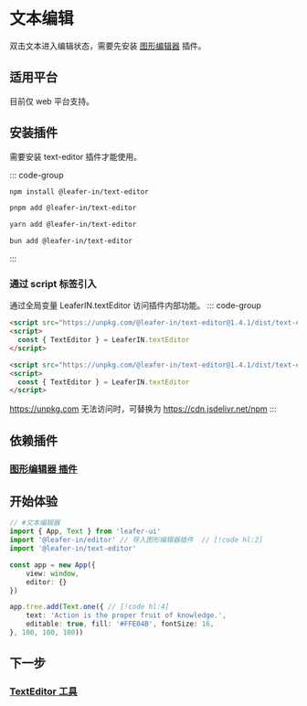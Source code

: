 <script setup>
import Case from '/component/Case.vue'
</script>

# 文本编辑

双击文本进入编辑状态，需要先安装 [图形编辑器](/plugin/in/editor/index.md) 插件。

<case name="TextEditor"  count=6 height=160></case>

<!-- ## beta 版 公测插件 (本周会随新版本完全开放)

目前该插件仅供公测用户体验使用、参与测试。

稳定后会开放给大众使用，可通过 [发电](/sponsor/charge.md) 获得 公测资格。 -->

## 适用平台

目前仅 web 平台支持。

## 安装插件

需要安装 text-editor 插件才能使用。

::: code-group

```sh [npm]
npm install @leafer-in/text-editor
```

```sh [pnpm]
pnpm add @leafer-in/text-editor
```

```sh [yarn]
yarn add @leafer-in/text-editor
```

```sh [bun]
bun add @leafer-in/text-editor
```

:::

### 通过 script 标签引入

通过全局变量 LeaferIN.textEditor 访问插件内部功能。
::: code-group

```html [text-editor.min]
<script src="https://unpkg.com/@leafer-in/text-editor@1.4.1/dist/text-editor.min.js"></script>
<script>
  const { TextEditor } = LeaferIN.textEditor
</script>
```

```html [text-editor]
<script src="https://unpkg.com/@leafer-in/text-editor@1.4.1/dist/text-editor.js"></script>
<script>
  const { TextEditor } = LeaferIN.textEditor
</script>
```

https://unpkg.com 无法访问时，可替换为 https://cdn.jsdelivr.net/npm
:::

## 依赖插件

### [图形编辑器 插件](/plugin/in/editor/index.md)

## 开始体验

<case name="TextEditor" index=3 count=1 height=160></case>

```ts
// #文本编辑器
import { App, Text } from 'leafer-ui'
import '@leafer-in/editor' // 导入图形编辑器插件  // [!code hl:2] 
import '@leafer-in/text-editor'

const app = new App({
    view: window,
    editor: {}
})

app.tree.add(Text.one({ // [!code hl:4] 
    text: 'Action is the proper fruit of knowledge.',
    editable: true, fill: '#FFE04B', fontSize: 16,
}, 100, 100, 100))  
```

## 下一步

### [TextEditor 工具](./TextEditor.md)
